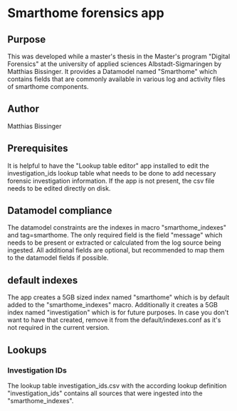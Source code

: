 # Smarthome forensics app

## Purpose
This was developed while a master's thesis in the Master's program "Digital Forensics" at the university of applied sciences Albstadt-Sigmaringen by Matthias Bissinger.
It provides a Datamodel named "Smarthome" which contains fields that are commonly available in various log and activity files of smarthome components. 

## Author
Matthias Bissinger

## Prerequisites
It is helpful to have the "Lookup table editor" app installed to edit the investigation_ids lookup table what needs to be done to add necessary forensic investigation information. If the app is not present, the csv file needs to be edited directly on disk.

## Datamodel compliance
The datamodel constraints are the indexes in macro "smarthome_indexes" and tag=smarthome. The only required field is the field "message" which needs to be present or extracted or calculated from the log source being ingested. All additional fields are optional, but recommended to map them to the datamodel fields if possible.

## default indexes
The app creates a 5GB sized index named "smarthome" which is by default added to the "smarthome_indexes" macro. 
Additionally it creates a 5GB index named "investigation" which is for future purposes. In case you don't want to have that created, remove it from the default/indexes.conf as it's not required in the current version.

## Lookups

### Investigation IDs
The lookup table investigation_ids.csv with the according lookup definition "investigation_ids" contains all sources that were ingested into the "smarthome_indexes".